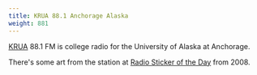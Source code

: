 ```yaml
---
title: KRUA 88.1 Anchorage Alaska
weight: 881
---
```

[KRUA] 88.1 FM is college radio for the University of Alaska at Anchorage.

There's some art from the station at
[Radio Sticker of the Day](http://radiostickeroftheday.blogspot.com/2008/12/krua.html)
from 2008.

[KRUA]:https://kruaradio.org/
